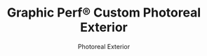 ---
title: "Graphic Perf® Custom Photoreal Exterior"
image_primary: "img/arktura_graphicperf_15-1600x1078.jpg"
image_secondary: "img/arktura_graphicperf_05.jpg"
description: "The%20Graphic%20Perf%AE%20Photoreal%20process%20starts%20with%20your%20image.%20Our%20proprietary%20software%20tools%20translate%20it%20into%20a%20pattern%20of%20holes%2C%20sized%20and%20distributed%20to%20reproduce%20exactly%20the%20gradations%20of%20light%20and%20dark.%20Our%20advanced%20manufacturing%20technology%20allows%20for%20infinite%20variations%20in%20hole%20size%2C%20which%20preserves%20the%20clarity%20of%20the%20input%20image.%20%A0"
designer: "Arktura"
subtitle: "Photoreal Exterior"
href: "https://arktura.com/product/photoreal-exterior-2/"
tags: 
  - "arktura"
  - "Acoustic"
  - "Ceiling Panels"
  - "Exterior Systems"
  - "Lighting"
  - "Wall Panels"
  - "wall-panels"
category: "wall-panels"
manufacturer: "Arktura"
slug: "/manufacturers/arktura/wall-panels/arktura-graphic-perf-custom-photoreal-exterior"
---